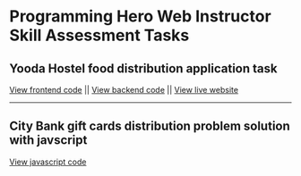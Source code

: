 # Programming Hero Web Instructor Skill Assessment Tasks

## Yooda Hostel food distribution application task

[View frontend code](https://github.com/sr-tamim/p-hero_web-instructor_tasks/tree/main/yooda-hostel-srt) || 
[View backend code](https://github.com/sr-tamim/p-hero_web-instructor_tasks/tree/main/yooda-hostel-backend) || 
[View live website](https://yooda-hostel-srt.netlify.app/)

---

## City Bank gift cards distribution problem solution with javscript

[View javascript code](https://github.com/sr-tamim/p-hero_web-instructor_tasks/blob/main/city-bank_gift-card-distribute.js)
